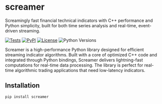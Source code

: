 # screamer

Screamingly fast financial technical indicators with C++ performance and Python simplicity, built for both time series analysis and real-time, event-driven streaming.

[![Tests](https://github.com/quantfinlib/screamer/actions/workflows/ci.yml/badge.svg)](https://github.com/quantfinlib/screamer/actions/workflows/ci.yml)
[![PyPI](https://img.shields.io/pypi/v/screamer)](https://pypi.org/project/screamer/)
[![License](https://img.shields.io/pypi/l/screamer)](https://github.com/quantfinlib/screamer/blob/main/LICENSE)
![Python Versions](https://img.shields.io/pypi/pyversions/screamer)


Screamer is a high-performance Python library designed for efficient streaming indicator algorithms. Built with a core of optimized C++ code and integrated through Python bindings, Screamer delivers lightning-fast computations for real-time data processing. The library is perfect for real-time algorithmic trading applications that need low-latency indicators.

## Installation

```bash
pip install screamer
```
